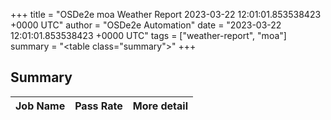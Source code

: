 +++
title = "OSDe2e moa Weather Report 2023-03-22 12:01:01.853538423 +0000 UTC"
author = "OSDe2e Automation"
date = "2023-03-22 12:01:01.853538423 +0000 UTC"
tags = ["weather-report", "moa"]
summary = "<table class=\"summary\"></table>"
+++
## Summary

| Job Name | Pass Rate | More detail |
|----------|-----------|-------------|




